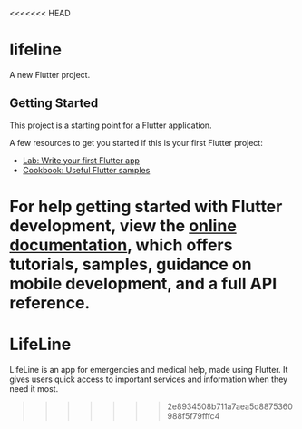 <<<<<<< HEAD
# lifeline

A new Flutter project.

## Getting Started

This project is a starting point for a Flutter application.

A few resources to get you started if this is your first Flutter project:

- [Lab: Write your first Flutter app](https://docs.flutter.dev/get-started/codelab)
- [Cookbook: Useful Flutter samples](https://docs.flutter.dev/cookbook)

For help getting started with Flutter development, view the
[online documentation](https://docs.flutter.dev/), which offers tutorials,
samples, guidance on mobile development, and a full API reference.
=======
# LifeLine
LifeLine is an app for emergencies and medical help, made using Flutter. It gives users quick access to important services and information when they need it most.
>>>>>>> 2e8934508b711a7aea5d8875360988f5f79fffc4
